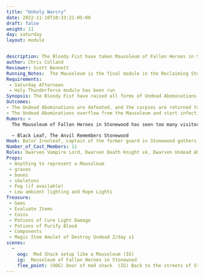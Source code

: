 ```yaml
---
title: "Unholy Warcry"
date: 2022-11-10T10:33:21-05:00
draft: false
weight: 11
day: saturday
layout: module


description: The Bloody Fist have taken Mausoleum of Fallen Heroes in Stonewood. They have left a mess of Undead abominations behind to fight as a final insult to the Stonewood citizens.
author: Chris Colland
Reviewer: Scott Bennett
Running_Notes:  The Mausoleum is the final module in the Reclaiming Stonewood Arc. This module will be very challenging for the players. The Vampire Lord must be killed with a Stake of Woe or he will take his death count and respawn at Night. The status effects will be brutal on this module. The Death Knights will be Killing Blow Active should they have a chance to raise more Undead. The Vampire Lord will try to Arcane Vampire Charm PCs so kill their friends. The Abominations are shock troops, they will rush and try to kill who they can. The Death Knights Will rest 2 times and the Undead Abominations will reset 4 times. This module is designed for seasoned adventurers or the town to help. 
Requirements: 
 - Saturday Afternoon
 - Holy Thunderforce module has been run
Synopsis: The Bloody Fist have raised all forms of Undead Abominations for the PCs to deal. Balor Ironleaf comes stumbling into ground beat up and with Tainted Blood from trying to stop them himself. The Bloody Fist have completely abandoned the Mausoleum, Balor’s magic will only hold them in for a short while so the PCs must act quickly to hit them before they overflow to the city
Outcomes: 
- The Undead Abominations are defeated, and the corpses are returned to rest in their tombs. No citizens are harmed 
- The Undead Abominations overflow from the Mausoleum and start infecting the Townsfolk who remain. The Townsfolk will start changing into Undead at Sunset and attack the town till they are killed. This is detailed in the section “A Terrible Night to Have a Curse”
Rumors: > 
  The Mausoleum of Fallen Heroes in Stonewood has seen too many visitors for my liking as of late. They appear to be Dwarves but some larger cloaked figures are among them. I could just be paranoid but something in my years or service to Stonewood tells me something is afoot. Stones help us if it is what I think is happening comes true

  ~ Black Leaf, The Anvil Remembers Stonewood
Hook: Balor Ironleaf, captain of the former guard in Stonewood gathers a small band of powerful adventures.
Number_of_Cast_Members: 11
Roles: Dwarven Vampire Lord, Dwarven Death Knight x4, Dwarven Undead Abominations x5, Balor Ironleaf
Props: 
 - Anything to represent a Mausoleum
 - graves
 - bones
 - skeletons
 - Fog (if available)
 - Low ambient lighting and Rope Lights
Treasure: 
 - Gems
 - Evaluate Items
 - Coins
 - Potions of Cure Light Damage
 - Potions of Purify Blood
 - Components
 - Magic Item Amulet of Destroy Undead 2/day x1
scenes: 
  - 
    oog:  Mod Shack setup like a Mausoleum (IG)
    ig:  Mausoleum of Fallen Heroes in Stonewood
    flee_point: (OOG) Door of mod shack  (IG) Back to the streets of Stonewood
---
```




















